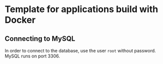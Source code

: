 # Template for applications build with Docker


## Connecting to MySQL
In order to connect to the database, use the user `root` without password. MySQL runs on port 3306.

